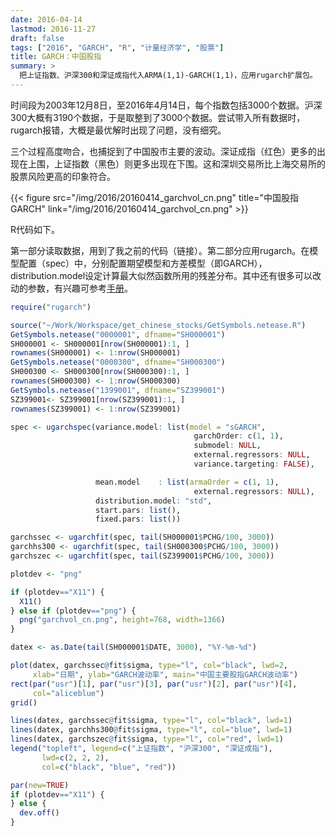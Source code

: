 ```yaml
---
date: 2016-04-14
lastmod: 2016-11-27
draft: false
tags: ["2016", "GARCH", "R", "计量经济学", "股票"]
title: GARCH：中国股指
summary: >
  把上证指数、沪深300和深证成指代入ARMA(1,1)-GARCH(1,1)，应用rugarch扩展包。
---
```


时间段为2003年12月8日，至2016年4月14日，每个指数包括3000个数据。沪深300大概有3190个数据，于是取整到了3000个数据。尝试带入所有数据时，rugarch报错，大概是最优解时出现了问题，没有细究。

三个过程高度吻合，也捕捉到了中国股市主要的波动。深证成指（红色）更多的出现在上围，上证指数（黑色）则更多出现在下围。这和深圳交易所比上海交易所的股票风险更高的印象符合。

{{< figure src="/img/2016/20160414_garchvol_cn.png"
    title="中国股指 GARCH"
    link="/img/2016/20160414_garchvol_cn.png" >}}

R代码如下。

第一部分读取数据，用到了我之前的代码（链接）。第二部分应用rugarch。在模型配置（spec）中，分别配置期望模型和方差模型（即GARCH），distribution.model设定计算最大似然函数所用的残差分布。其中还有很多可以改动的参数，有兴趣可参考[手册](//mirrors.xmu.edu.cn/CRAN/web/packages/rugarch/index.html)。

```R
require("rugarch")

source("~/Work/Workspace/get_chinese_stocks/GetSymbols.netease.R")
GetSymbols.netease("0000001", dfname="SH000001")
SH000001 <- SH000001[nrow(SH000001):1, ]
rownames(SH000001) <- 1:nrow(SH000001)
GetSymbols.netease("0000300", dfname="SH000300")
SH000300 <- SH000300[nrow(SH000300):1, ]
rownames(SH000300) <- 1:nrow(SH000300)
GetSymbols.netease("1399001", dfname="SZ399001")
SZ399001<- SZ399001[nrow(SZ399001):1, ]
rownames(SZ399001) <- 1:nrow(SZ399001)

spec <- ugarchspec(variance.model: list(model = "sGARCH", 
                                         garchOrder: c(1, 1), 
                                         submodel: NULL, 
                                         external.regressors: NULL, 
                                         variance.targeting: FALSE), 

                   mean.model    : list(armaOrder = c(1, 1), 
                                         external.regressors: NULL),
                   distribution.model: "std",
                   start.pars: list(),
                   fixed.pars: list())

garchssec <- ugarchfit(spec, tail(SH000001$PCHG/100, 3000))
garchhs300 <- ugarchfit(spec, tail(SH000300$PCHG/100, 3000))
garchszec <- ugarchfit(spec, tail(SZ399001$PCHG/100, 3000))

plotdev <- "png"

if (plotdev=="X11") {
  X11()
} else if (plotdev=="png") {
  png("garchvol_cn.png", height=768, width=1366)
}

datex <- as.Date(tail(SH000001$DATE, 3000), "%Y-%m-%d")

plot(datex, garchssec@fit$sigma, type="l", col="black", lwd=2,
     xlab="日期", ylab="GARCH波动率", main="中国主要股指GARCH波动率")
rect(par("usr")[1], par("usr")[3], par("usr")[2], par("usr")[4],
     col="aliceblue")
grid()

lines(datex, garchssec@fit$sigma, type="l", col="black", lwd=1)
lines(datex, garchhs300@fit$sigma, type="l", col="blue", lwd=1)
lines(datex, garchszec@fit$sigma, type="l", col="red", lwd=1)
legend("topleft", legend=c("上证指数", "沪深300", "深证成指"),
       lwd=c(2, 2, 2),
       col=c("black", "blue", "red"))

par(new=TRUE)
if (plotdev=="X11") {
} else {
  dev.off()
}
```